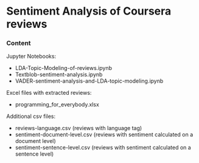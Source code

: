 # Sentiment Analysis of Coursera reviews

### Content

Jupyter Notebooks:

- LDA-Topic-Modeling-of-reviews.ipynb
- Textblob-sentiment-analysis.ipynb
- VADER-sentiment-analysis-and-LDA-topic-modeling.ipynb

Excel files with extracted reviews:

- programming_for_everybody.xlsx

Additional csv files:

- reviews-language.csv (reviews with language tag)
- sentiment-document-level.csv (reviews with sentiment calculated on a document level)
- sentiment-sentence-level.csv (reviews with sentiment calculated on a sentence level) 
